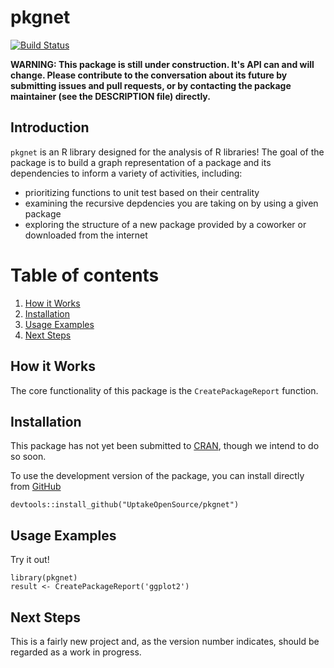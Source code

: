 # pkgnet

[![Build Status](https://travis-ci.org/UptakeOpenSource/travis.svg?branch=master)](https://travis-ci.org/UptakeOpenSource/travis)

**WARNING: This package is still under construction. It's API can and will change. Please contribute to the conversation about its future by submitting issues and pull requests, or by contacting the package maintainer (see the DESCRIPTION file) directly.**

## Introduction

`pkgnet` is an R library designed for the analysis of R libraries! The goal of the package is to build a graph representation of a package and its dependencies to inform a variety of activities, including:

- prioritizing functions to unit test based on their centrality
- examining the recursive depdencies you are taking on by using a given package
- exploring the structure of a new package provided by a coworker or downloaded from the internet

# Table of contents
1. [How it Works](#howitworks)
2. [Installation](#installation)
3. [Usage Examples](#examples)
4. [Next Steps](#nextsteps)

## How it Works <a name="howitworks"></a>

The core functionality of this package is the `CreatePackageReport` function.

## Installation <a name="installation"></a>

This package has not yet been submitted to [CRAN](https://cran.r-project.org/), though we intend to do so soon.

To use the development version of the package, you can install directly from [GitHub](https://github.com/UptakeOpenSource/pkgnet)

```
devtools::install_github("UptakeOpenSource/pkgnet")
```

## Usage Examples <a name="examples"></a>

Try it out!

```
library(pkgnet)
result <- CreatePackageReport('ggplot2')
```

## Next Steps <a name="nextsteps"></a>

This is a fairly new project and, as the version number indicates, should be regarded as a work in progress.
